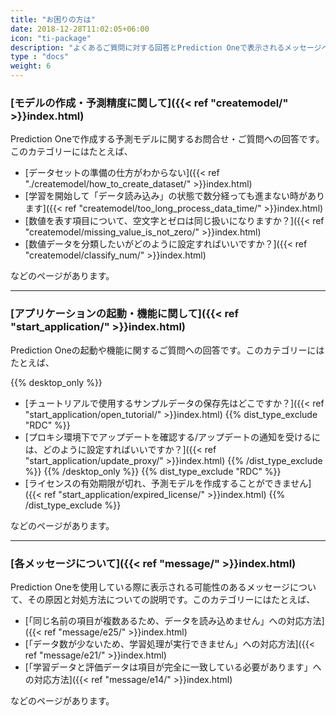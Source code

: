 ```yaml
---
title: "お困りの方は"
date: 2018-12-28T11:02:05+06:00
icon: "ti-package"
description: "よくあるご質問に対する回答とPrediction Oneで表示されるメッセージへの対応方法についてまとめています"
type : "docs"
weight: 6
---
```


### [モデルの作成・予測精度に関して]({{< ref "createmodel/" >}}index.html)

Prediction Oneで作成する予測モデルに関するお問合せ・ご質問への回答です。このカテゴリーにはたとえば、

- [データセットの準備の仕方がわからない]({{< ref "./createmodel/how_to_create_dataset/" >}}index.html)
- [学習を開始して「データ読み込み」の状態で数分経っても進まない時があります]({{< ref "createmodel/too_long_process_data_time/" >}}index.html)
- [数値を表す項目について、空文字とゼロは同じ扱いになりますか？]({{< ref "createmodel/missing_value_is_not_zero/" >}}index.html)
- [数値データを分類したいがどのように設定すればいいですか？]({{< ref "createmodel/classify_num/" >}}index.html)

などのページがあります。

----

### [アプリケーションの起動・機能に関して]({{< ref "start_application/" >}}index.html)


Prediction Oneの起動や機能に関するご質問への回答です。このカテゴリーにはたとえば、

{{% desktop_only %}}
- [チュートリアルで使用するサンプルデータの保存先はどこですか？]({{< ref "start_application/open_tutorial/" >}}index.html)
{{% dist_type_exclude "RDC" %}}
- [プロキシ環境下でアップデートを確認する/アップデートの通知を受けるには、どのように設定すればいいですか？]({{< ref "start_application/update_proxy/" >}}index.html)
{{% /dist_type_exclude %}}
{{% /desktop_only %}}
{{% dist_type_exclude "RDC" %}}
- [ライセンスの有効期限が切れ、予測モデルを作成することができません]({{< ref "start_application/expired_license/" >}}index.html)
{{% /dist_type_exclude %}}

などのページがあります。

----

### [各メッセージについて]({{< ref "message/" >}}index.html)

Prediction Oneを使用している際に表示される可能性のあるメッセージについて、その原因と対処方法についての説明です。このカテゴリーにはたとえば、

- [「同じ名前の項目が複数あるため、データを読み込めません」への対応方法]({{< ref "message/e25/" >}}index.html)
- [「データ数が少ないため、学習処理が実行できません」への対応方法]({{< ref "message/e21/" >}}index.html)
- [「学習データと評価データは項目が完全に一致している必要があります」への対応方法]({{< ref "message/e14/" >}}index.html)

などのページがあります。
